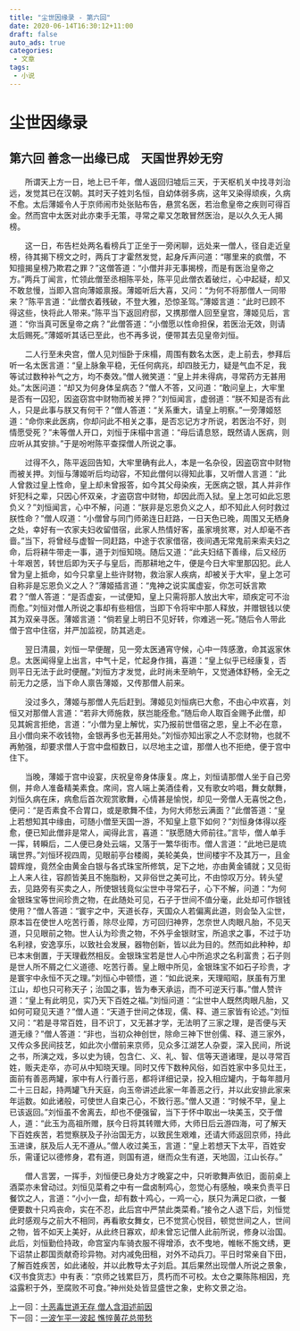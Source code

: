 ```yaml
---
title: "尘世因缘录 - 第六回"
date: 2020-06-14T16:30:12+11:00
draft: false
auto_ads: true
categories:
 - 文章
tags:
 - 小说
---
```

# 尘世因缘录

## 第六回 善念一出缘已成　天国世界妙无穷

　　所谓天上方一日，地上已千年，僧人返回归墟后三天，于天枢机关中找寻刘治远，发觉其已在汉朝。其时天子姓刘名恒，自幼体弱多病，这年又染得顽疾，久病不愈。太后薄姬令人于京师闹市处张贴布告，悬赏名医，若治愈皇帝之疾则可得百金。然而宫中太医对此亦束手无策，寻常之辈又怎敢冒然医治，是以久久无人揭榜。

　　这一日，布告栏处两名看榜兵丁正坐于一旁闲聊，远处来一僧人，径自走近皇榜，待其揭下榜文之时，两兵丁才霍然发觉，起身斥声问道：“哪里来的疯僧，不知擅揭皇榜乃欺君之罪？”这僧答道：“小僧并非无事揭榜，而是有医治皇帝之方。”两兵丁闻言，忙领此僧至丞相陈平处，陈平见此僧衣着破烂，心中起疑，却又不敢怠慢，当即入宫向薄姬禀报。薄姬听后大喜，又问：“为何不将那僧人一同带来？”陈平言道：“此僧衣着残破，不登大雅，恐惊圣驾。”薄姬言道：“此时已顾不得这些，快将此人带来。”陈平当下返回府邸，又携那僧人回至皇宫，薄姬见后，言道：“你当真可医皇帝之病？”此僧答道：“小僧愿以性命担保，若医治无效，则请太后赐死。”薄姬听其话已至此，也不再多说，便带其去见皇帝刘恒。

　　二人行至未央宫，僧人见刘恒卧于床榻，周围有数名太医，走上前去，参拜后听一名太医言道：“皇上脉象平稳，无任何病兆，却四肢无力，疑是气血不足，我等试过数种补气之方，均不奏效。”僧人微笑道：“皇上并未得病，寻常药方无甚用处。”太医问道：“却又为何身体呈病态？”僧人不答，又问道：“敢问皇上，大牢里是否有一囚犯，因盗窃宫中财物而被关押？”刘恒闻言，虚弱道：“朕不知是否有此人，只是此事与朕又有何干？”僧人答道：“关系重大，请皇上明察。”一旁薄姬怒道：“命你来此医病，你却问此不相关之事，是否忘记方才所说，若医治不好，则情愿受死？”未等僧人开口，刘恒于床榻中言道：“母后请息怒，既然请人医病，则应听从其安排。”于是吩咐陈平查探僧人所说之事。

　　过得不久，陈平返回告知，大牢里确有此人，本是一名杂役，因盗窃宫中财物而被关押。刘恒与薄姬听后均动容，不知此僧何以得知此事，又听僧人言道：“此人曾救过皇上性命，皇上却未曾报答，如今其父母染疾，无医病之银，其人并非作奸犯科之辈，只因心怀双亲，才盗窃宫中财物，却因此而入狱。皇上怎可如此忘恩负义？”刘恒闻言，心中不解，问道：“朕非是忘恩负义之人，却不知此人何时救过朕性命？”僧人叹道：“小僧曾与同门师弟连日赶路，一日天色已晚，周围又无栖身之处，幸好有一农家夫妇收留借宿，此家人热情好客，虽家境贫寒，对人却毫不吝啬。”当下，将曾经与虚智一同赶路，中途于农家借宿，夜间遇无常鬼前来索夫妇之命，后将耕牛带走一事，道于刘恒知晓。随后又道：“此夫妇结下善缘，后又经历十年艰苦，转世后即为天子与皇后，而那耕地之牛，便是今日大牢里那囚犯。此人曾为皇上抵命，如今只拿皇上些许财物，救治家人疾病，却被关于大牢，皇上怎可自称非是忘恩负义之人？”薄姬插言道：“鬼神之说实属虚妄，你怎可妖言欺君？”僧人答道：“是否虚妄，一试便知，皇上只需将那人放出大牢，顽疾定可不治而愈。”刘恒对僧人所说之事却有些相信，当即下令将牢中那人释放，并赠银钱以使其为双亲寻医。薄姬言道：“倘若皇上明日不见好转，你难逃一死。”随后令人带此僧于宫中住宿，并严加监视，防其逃走。

　　翌日清晨，刘恒一早便醒，见一旁太医通宵守候，心中一阵感激，命其返家休息。太医闻得皇上出言，中气十足，忙起身作揖，喜道：“皇上似乎已经康复，否则平日无法于此时便醒。”刘恒方才发觉，此时尚未至晌午，又觉通体舒畅，全无之前无力之感，当下命人禀告薄姬，又传那僧人前来。

　　没过多久，薄姬与那僧人先后赶到。薄姬见刘恒病已大愈，不由心中欢喜，刘恒又对那僧人言道：“若非大师施救，朕岂能痊愈。”随后命人取百金赐予此僧，却见其婉言拒绝，言道：“小僧为皇上解忧，实乃报前世借宿之恩，皇上不必在意，且小僧向来不收钱物，金银再多也无甚用处。”刘恒亦知出家之人不恋财物，也就不再勉强，却要求僧人于宫中盘桓数日，以尽地主之谊，那僧人也不拒绝，便于宫中住下。

　　当晚，薄姬于宫中设宴，庆祝皇帝身体康复。席上，刘恒请那僧人坐于自己旁侧，并命人准备精美素食。席间，宫人端上美酒佳肴，又有歌女吟唱，舞女献舞，刘恒久病在床，病愈后首次观赏歌舞，心情甚是愉悦，却见一旁僧人无喜悦之色，便问：“是否素食不合胃口，或是歌舞不佳，为何大师愁云满面？”此僧答道：“皇上若想知其中缘由，可随小僧至天国一游，不知皇上意下如何？”刘恒身体得以痊愈，便已知此僧非是常人，闻得此言，喜道：“朕愿随大师前往。”言毕，僧人单手一挥，转瞬后，二人便已身处云端，又落于一繁华街市。僧人言道：“此地已是琉璃世界。”刘恒环视四周，见眼前亭台楼阁，美轮美奂，世间楼宇不及其万一，且金碧辉煌，竟然全由黄金白银与各式珠宝所修筑，足下之地，亦由黄金铺就；又见街上人来人往，容颜皆美且不施脂粉，又非俗世之美可比，不由惊叹万分。转头望去，见路旁有买卖之人，所使银钱竟似尘世中寻常石子，心下不解，问道：“为何金银珠宝等世间珍贵之物，在此随处可见，石子于世间不值分毫，此处却可作银钱使用？”僧人答道：“寰宇之中，天道长存，天国众人若偏离此道，则会坠入尘世，原本旨在使世人吃苦行善，除尽业障，方可回归神界，怎奈世人肉眼凡胎，不见天道，只见眼前之物。世人认为珍贵之物，不外乎金银财宝，所追求之事，不过于功名利禄，安逸享乐，以致社会发展，器物创新，皆以此为目的。然而如此种种，却已本末倒置，于天理截然相反。金银珠宝若是世人心中所追求之名利富贵；石子则是世人所不屑之仁义道德、吃苦行善。皇上眼中所见，金银珠宝不如石子珍贵，才是寰宇中永恒不灭之理。”刘恒心中顿悟，道：“如此说来，天理昭昭，朕虽有万里江山，却也只可称天子；治国之事，皆为奉天承运，而不可逆天行事。”僧人赞许道：“皇上有此明见，实乃天下百姓之福。”刘恒问道：“尘世中人既然肉眼凡胎，又如何可窥见天道？”僧人道：“天道于世间之体现，儒、释、道三家皆有论述。”刘恒又问：“若是寻常百姓，目不识丁，又无甚才学，无法明了三家之理，是否便与天道无缘？”僧人答道：“非也，当初众神创世，除命三神下世创儒、释、道三家外，又传众多民间技艺，如此次小僧前来京师，见众多江湖艺人杂耍，深入民间，所说之书，所演之戏，多以史为镜，包含仁、义、礼、智、信等天道诸理，是以寻常百姓，贩夫走卒，亦可从中知晓天理。同时又传下数种风俗，如百姓家中多见灶王，面前有善恶两罐，家中有人行善行恶，都将详细记录，投入相应罐内，于每年腊月二十三日起，持两罐飞升天庭，向玉帝讲述此家一年善恶之行，并以此安排此家来年运数。如此诸般，可使世人自束己心，不致行恶。”僧人又道：“时候不早，皇上已该返回。”刘恒虽不舍离去，却也不便强留，当下于怀中取出一块美玉，交于僧人，道：“此玉为高祖所赠，朕今日将其转赠大师，大师日后云游四海，可了解天下百姓疾苦，若觉察朕及子孙治国无方，以致民生艰难，还请大师返回京师，持此玉进谏，朕及后人无不遵从。”僧人收过美玉，言道：“皇上若想天下太平，百姓安乐，需谨记以德修身，君有道，则国有道，继而众生有道，天地固，江山长存。”

　　僧人言罢，一挥手，刘恒便已身处方才晚宴之中，只听歌舞声依旧，面前桌上酒菜亦未曾动过。刘恒见菜肴之中有一盘卤制鸡心，忽觉心有感触，唤来负责平日餐饮之人，言道：“小小一盘，却有数十鸡心，一鸡一心，朕只为满足口欲，一餐便要数十只鸡丧命，实在不忍，此后宫中严禁此类菜肴。”接令之人退下后，刘恒觉此时感观与之前大不相同，再看歌女舞女，已不觉赏心悦目，顿觉世间之人，世间之物，皆不如天上美好，从此终日寡欢，却未曾忘记僧人此前所说，修身以治国。此后，刘恒勤俭持政，命宫室内车骑衣服不得增添，衣不曳地，帷帐不施文绣，更下诏禁止郡国贡献奇珍异物。对内减免田租，对外不动兵刀。平日时常亲自下田，了解百姓疾苦，如此诸般，并以此教导太子刘启。其后果然出现僧人所说之景象，《汉书食货志》中有表：“京师之钱累巨万，贯朽而不可校。太仓之粟陈陈相因，充溢露积于外，至腐败不可食。”神州处处皆显盛世之象，史称文景之治。

上一回：[十恶毒世道无存 僧人含泪述前因](/cn/book/karma/karma5)  
下一回：[一波乍平一波起 憔悴黄花总带愁](/cn/book/karma/karma7)